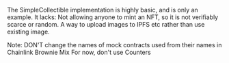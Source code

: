 The SimpleCollectible implementation is highly basic, and is only an example.
It lacks:
Not allowing anyone to mint an NFT, so it is not verifiably scarce or random.
A way to upload images to IPFS etc rather than use existing image.


Note: DON'T change the names of mock contracts used from their names in Chainlink Brownie Mix
For now, don't use Counters